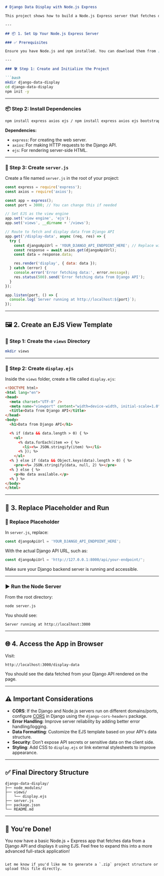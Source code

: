 

````markdown
# Django Data Display with Node.js Express

This project shows how to build a Node.js Express server that fetches data from a Django REST API and displays it using EJS templates.

---

## 📦 1. Set Up Your Node.js Express Server

### ✅ Prerequisites

Ensure you have Node.js and npm installed. You can download them from [https://nodejs.org/](https://nodejs.org/).

---

### 🛠️ Step 1: Create and Initialize the Project

```bash
mkdir django-data-display
cd django-data-display
npm init -y
````

---

### 📦 Step 2: Install Dependencies

```bash
npm install express axios ejs / npm install express axios ejs bootstrap@5
```

**Dependencies:**

* `express`: For creating the web server.
* `axios`: For making HTTP requests to the Django API.
* `ejs`: For rendering server-side HTML.

---

### 📁 Step 3: Create `server.js`

Create a file named `server.js` in the root of your project:

```js
const express = require('express');
const axios = require('axios');

const app = express();
const port = 3000; // You can change this if needed

// Set EJS as the view engine
app.set('view engine', 'ejs');
app.set('views', __dirname + '/views');

// Route to fetch and display data from Django API
app.get('/display-data', async (req, res) => {
  try {
    const djangoApiUrl = 'YOUR_DJANGO_API_ENDPOINT_HERE'; // Replace with your actual API URL
    const response = await axios.get(djangoApiUrl);
    const data = response.data;

    res.render('display', { data: data });
  } catch (error) {
    console.error('Error fetching data:', error.message);
    res.status(500).send('Error fetching data from Django API');
  }
});

app.listen(port, () => {
  console.log(`Server running at http://localhost:${port}`);
});
```

---

## 🖼️ 2. Create an EJS View Template

### 📁 Step 1: Create the `views` Directory

```bash
mkdir views
```

---

### 📝 Step 2: Create `display.ejs`

Inside the `views` folder, create a file called `display.ejs`:

```html
<!DOCTYPE html>
<html lang="en">
<head>
  <meta charset="UTF-8" />
  <meta name="viewport" content="width=device-width, initial-scale=1.0"/>
  <title>Data from Django API</title>
</head>
<body>
  <h1>Data from Django API</h1>

  <% if (data && data.length > 0) { %>
    <ul>
      <% data.forEach(item => { %>
        <li><%= JSON.stringify(item) %></li>
      <% }); %>
    </ul>
  <% } else if (data && Object.keys(data).length > 0) { %>
    <pre><%= JSON.stringify(data, null, 2) %></pre>
  <% } else { %>
    <p>No data available.</p>
  <% } %>
</body>
</html>
```

---

## 🚀 3. Replace Placeholder and Run

### 📝 Replace Placeholder

In `server.js`, replace:

```js
const djangoApiUrl = 'YOUR_DJANGO_API_ENDPOINT_HERE';
```

With the actual Django API URL, such as:

```js
const djangoApiUrl = 'http://127.0.0.1:8000/api/your-endpoint/';
```

Make sure your Django backend server is running and accessible.

---

### ▶️ Run the Node Server

From the root directory:

```bash
node server.js
```

You should see:

```
Server running at http://localhost:3000
```

---

## 🌐 4. Access the App in Browser

Visit:

```
http://localhost:3000/display-data
```

You should see the data fetched from your Django API rendered on the page.

---

## ⚠️ Important Considerations

* **CORS**: If the Django and Node.js servers run on different domains/ports, configure [CORS](https://developer.mozilla.org/en-US/docs/Web/HTTP/CORS) in Django using the `django-cors-headers` package.
* **Error Handling**: Improve server reliability by adding better error handling/logging.
* **Data Formatting**: Customize the EJS template based on your API's data structure.
* **Security**: Don’t expose API secrets or sensitive data on the client side.
* **Styling**: Add CSS to `display.ejs` or link external stylesheets to improve appearance.

---

## ✅ Final Directory Structure

```
django-data-display/
├── node_modules/
├── views/
│   └── display.ejs
├── server.js
├── package.json
└── README.md
```

---

## 🎉 You're Done!

You now have a basic Node.js + Express app that fetches data from a Django API and displays it using EJS. Feel free to expand this into a more advanced full-stack application!

```

Let me know if you'd like me to generate a `.zip` project structure or upload this file directly.
```
